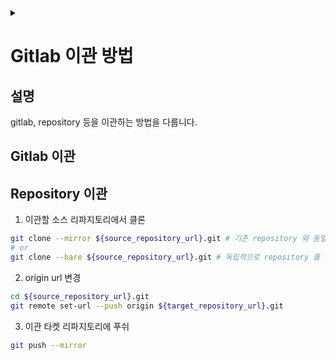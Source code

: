 <link rel="stylesheet" type="text/css" href="/css/header.css">
<link rel="stylesheet" type="text/css" href="/css/bootstrap/5.3.0-alpha1/bootstrap.css">
<div class="sticky-top bg-white pt-1 pb-2" id="header-div-max"></div>
<details id="display-none"><summary></summary>
  <script src="/js/header.js" defer="defer"></script>
</details>

# Gitlab 이관 방법
## 설명
gitlab, repository 등을 이관하는 방법을 다룹니다.

## Gitlab 이관 <!-- TODO: gitlab 이관 -->

## Repository 이관
1. 이관할 소스 리파지토리에서 클론
```bash
git clone --mirror ${source_repository_url}.git # 기존 repository 와 동일한 복사본을 생성하는 것으로 --bare 옵션을 내부적으로 수행하고 +a 작업을 추가로 함
# or
git clone --bare ${source_repository_url}.git # 독립적으로 repository 를 떠서 git config 관련 정보(예. origin 등)가 없음
```

2. origin url 변경
```bash
cd ${source_repository_url}.git
git remote set-url --push origin ${target_repository_url}.git 
```

3. 이관 타켓 리파지토리에 푸쉬
```bash
git push --mirror 
```

